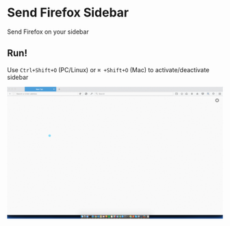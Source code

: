 # Send Firefox Sidebar

Send Firefox on your sidebar

## Run!

Use `Ctrl+Shift+O` (PC/Linux) or `⌘ +Shift+O` (Mac) to activate/deactivate sidebar

![screenshot](screenshot.gif)


